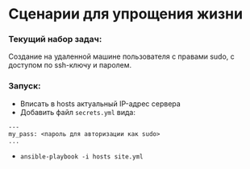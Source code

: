 # Сценарии для упрощения жизни

### Текущий набор задач:
Создание на удаленной машине пользователя с правами sudo, с доступом по ssh-ключу и паролем.

### Запуск:
* Вписать в hosts актуальный IP-адрес сервера
* Добавить файл `secrets.yml` вида:
```
---
my_pass: <пароль для авторизации как sudo>
...
```
* `ansible-playbook -i hosts site.yml`

